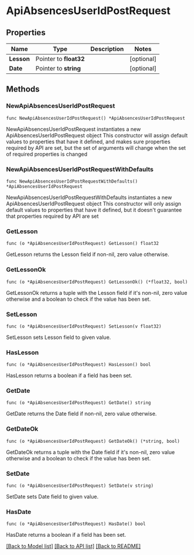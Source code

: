 # ApiAbsencesUserIdPostRequest

## Properties

Name | Type | Description | Notes
------------ | ------------- | ------------- | -------------
**Lesson** | Pointer to **float32** |  | [optional] 
**Date** | Pointer to **string** |  | [optional] 

## Methods

### NewApiAbsencesUserIdPostRequest

`func NewApiAbsencesUserIdPostRequest() *ApiAbsencesUserIdPostRequest`

NewApiAbsencesUserIdPostRequest instantiates a new ApiAbsencesUserIdPostRequest object
This constructor will assign default values to properties that have it defined,
and makes sure properties required by API are set, but the set of arguments
will change when the set of required properties is changed

### NewApiAbsencesUserIdPostRequestWithDefaults

`func NewApiAbsencesUserIdPostRequestWithDefaults() *ApiAbsencesUserIdPostRequest`

NewApiAbsencesUserIdPostRequestWithDefaults instantiates a new ApiAbsencesUserIdPostRequest object
This constructor will only assign default values to properties that have it defined,
but it doesn't guarantee that properties required by API are set

### GetLesson

`func (o *ApiAbsencesUserIdPostRequest) GetLesson() float32`

GetLesson returns the Lesson field if non-nil, zero value otherwise.

### GetLessonOk

`func (o *ApiAbsencesUserIdPostRequest) GetLessonOk() (*float32, bool)`

GetLessonOk returns a tuple with the Lesson field if it's non-nil, zero value otherwise
and a boolean to check if the value has been set.

### SetLesson

`func (o *ApiAbsencesUserIdPostRequest) SetLesson(v float32)`

SetLesson sets Lesson field to given value.

### HasLesson

`func (o *ApiAbsencesUserIdPostRequest) HasLesson() bool`

HasLesson returns a boolean if a field has been set.

### GetDate

`func (o *ApiAbsencesUserIdPostRequest) GetDate() string`

GetDate returns the Date field if non-nil, zero value otherwise.

### GetDateOk

`func (o *ApiAbsencesUserIdPostRequest) GetDateOk() (*string, bool)`

GetDateOk returns a tuple with the Date field if it's non-nil, zero value otherwise
and a boolean to check if the value has been set.

### SetDate

`func (o *ApiAbsencesUserIdPostRequest) SetDate(v string)`

SetDate sets Date field to given value.

### HasDate

`func (o *ApiAbsencesUserIdPostRequest) HasDate() bool`

HasDate returns a boolean if a field has been set.


[[Back to Model list]](../README.md#documentation-for-models) [[Back to API list]](../README.md#documentation-for-api-endpoints) [[Back to README]](../README.md)


